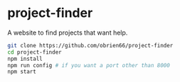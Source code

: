 # project-finder

A website to find projects that want help.

```bash
git clone https://github.com/obrien66/project-finder
cd project-finder
npm install
npm run config # if you want a port other than 8000
npm start
```
